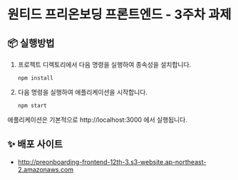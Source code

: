 # 원티드 프리온보딩 프론트엔드 - 3주차 과제

## 📦 실행방법

1. 프로젝트 디렉토리에서 다음 명령을 실행하여 종속성을 설치합니다.

   ```
   npm install
   ```

2. 다음 명령을 실행하여 애플리케이션을 시작합니다.

   ```
   npm start
   ```

애플리케이션은 기본적으로 http://localhost:3000 에서 실행됩니다.

## ✨ 배포 사이트
- http://preonboarding-frontend-12th-3.s3-website.ap-northeast-2.amazonaws.com
